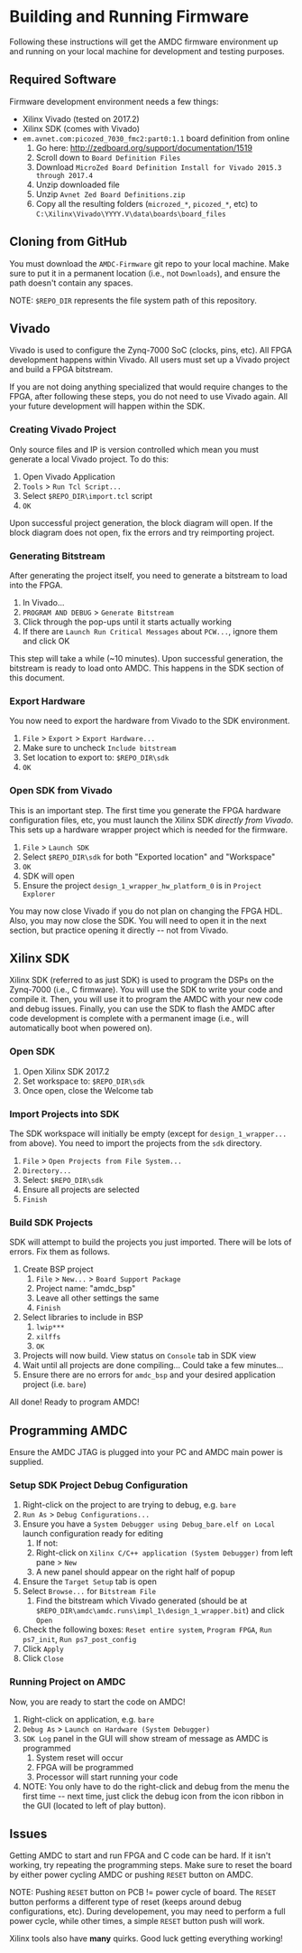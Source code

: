 
# Building and Running Firmware

Following these instructions will get the AMDC firmware environment up and running on your local machine for development and testing purposes.


## Required Software

Firmware development environment needs a few things:

- Xilinx Vivado (tested on 2017.2)
- Xilinx SDK (comes with Vivado)
- `em.avnet.com:picozed_7030_fmc2:part0:1.1` board definition from online
    1. Go here: http://zedboard.org/support/documentation/1519
    2. Scroll down to `Board Definition Files`
    3. Download `MicroZed Board Definition Install for Vivado 2015.3 through 2017.4`
    4. Unzip downloaded file
    5. Unzip `Avnet Zed Board Definitions.zip`
    6. Copy all the resulting folders (`microzed_*`, `picozed_*`, etc) to `C:\Xilinx\Vivado\YYYY.V\data\boards\board_files`

## Cloning from GitHub

You must download the `AMDC-Firmware` git repo to your local machine. Make sure to put it in a permanent location (i.e., not `Downloads`), and ensure the path doesn't contain any spaces.

NOTE: `$REPO_DIR` represents the file system path of this repository.


## Vivado

Vivado is used to configure the Zynq-7000 SoC (clocks, pins, etc). All FPGA development happens within Vivado. All users must set up a Vivado project and build a FPGA bitstream.

If you are not doing anything specialized that would require changes to the FPGA, after following these steps, you do not need to use Vivado again. All your future development will happen within the SDK.

### Creating Vivado Project

Only source files and IP is version controlled which mean you must generate a local Vivado project. To do this:

1. Open Vivado Application
2. `Tools` > `Run Tcl Script...`
3. Select `$REPO_DIR\import.tcl` script
4. `OK`

Upon successful project generation, the block diagram will open. If the block diagram does not open, fix the errors and try reimporting project.

### Generating Bitstream

After generating the project itself, you need to generate a bitstream to load into the FPGA.

1. In Vivado...
2. `PROGRAM AND DEBUG` > `Generate Bitstream`
3. Click through the pop-ups until it starts actually working
4. If there are `Launch Run Critical Messages` about `PCW...`, ignore them and click OK

This step will take a while (~10 minutes). Upon successful generation, the bitstream is ready to load onto AMDC. This happens in the SDK section of this document.

### Export Hardware

You now need to export the hardware from Vivado to the SDK environment.

1. `File` > `Export` > `Export Hardware...`
2. Make sure to uncheck `Include bitstream`
3. Set location to export to: `$REPO_DIR\sdk`
4. `OK`

### Open SDK from Vivado

This is an important step. The first time you generate the FPGA hardware configuration files, etc, you must launch the Xilinx SDK *directly from Vivado*. This sets up a hardware wrapper project which is needed for the firmware.

1. `File` > `Launch SDK`
2. Select `$REPO_DIR\sdk` for both "Exported location" and "Workspace"
3. `OK`
4. SDK will open
5. Ensure the project `design_1_wrapper_hw_platform_0` is in `Project Explorer`

You may now close Vivado if you do not plan on changing the FPGA HDL. Also, you may now close the SDK. You will need to open it in the next section, but practice opening it directly -- not from Vivado.


## Xilinx SDK

Xilinx SDK (referred to as just SDK) is used to program the DSPs on the Zynq-7000 (i.e., C firmware). You will use the SDK to write your code and compile it. Then, you will use it to program the AMDC with your new code and debug issues. Finally, you can use the SDK to flash the AMDC after code development is complete with a permanent image (i.e., will automatically boot when powered on).

### Open SDK

1. Open Xilinx SDK 2017.2
2. Set workspace to: `$REPO_DIR\sdk`
3. Once open, close the Welcome tab

### Import Projects into SDK

The SDK workspace will initially be empty (except for `design_1_wrapper...` from above). You need to import the projects from the `sdk` directory.

1. `File` > `Open Projects from File System...`
2. `Directory...`
3. Select: `$REPO_DIR\sdk`
4. Ensure all projects are selected
5. `Finish`

### Build SDK Projects

SDK will attempt to build the projects you just imported. There will be lots of errors. Fix them as follows.

1. Create BSP project
    1. `File` > `New...` > `Board Support Package`
    2. Project name: "amdc_bsp"
    3. Leave all other settings the same
    4. `Finish`
2. Select libraries to include in BSP
    1. `lwip***`
    2. `xilffs`
    3. `OK`
3. Projects will now build. View status on `Console` tab in SDK view
4. Wait until all projects are done compiling... Could take a few minutes...
5. Ensure there are no errors for `amdc_bsp` and your desired application project (i.e. `bare`)

All done! Ready to program AMDC!


## Programming AMDC

Ensure the AMDC JTAG is plugged into your PC and AMDC main power is supplied.

### Setup SDK Project Debug Configuration

1. Right-click on the project to are trying to debug, e.g. `bare`
2. `Run As` > `Debug Configurations...`
3. Ensure you have a `System Debugger using Debug_bare.elf on Local` launch configuration ready for editing
    1. If not: 
    2. Right-click on `Xilinx C/C++ application (System Debugger)` from left pane > `New`
    3. A new panel should appear on the right half of popup
4. Ensure the `Target Setup` tab is open
5. Select `Browse...` for `Bitstream File`
    1. Find the bitstream which Vivado generated (should be at `$REPO_DIR\amdc\amdc.runs\impl_1\design_1_wrapper.bit`) and click `Open`
7. Check the following boxes: `Reset entire system`, `Program FPGA`, `Run ps7_init`, `Run ps7_post_config`
8. Click `Apply`
9. Click `Close`

### Running Project on AMDC

Now, you are ready to start the code on AMDC!

1. Right-click on application, e.g. `bare`
2. `Debug As` > `Launch on Hardware (System Debugger)`
3. `SDK Log` panel in the GUI will show stream of message as AMDC is programmed
    1. System reset will occur
    2. FPGA will be programmed
    3. Processor will start running your code
4. NOTE: You only have to do the right-click and debug from the menu the first time -- next time, just click the debug icon from the icon ribbon in the GUI (located to left of play button).


## Issues

Getting AMDC to start and run FPGA and C code can be hard. If it isn't working, try repeating the programming steps. Make sure to reset the board by either power cycling AMDC or pushing `RESET` button on AMDC.

NOTE: Pushing `RESET` button on PCB != power cycle of board. The `RESET` button performs a different type of reset (keeps around debug configurations, etc). During developement, you may need to perform a full power cycle, while other times, a simple `RESET` button push will work. 

Xilinx tools also have **many** quirks. Good luck getting everything working!
